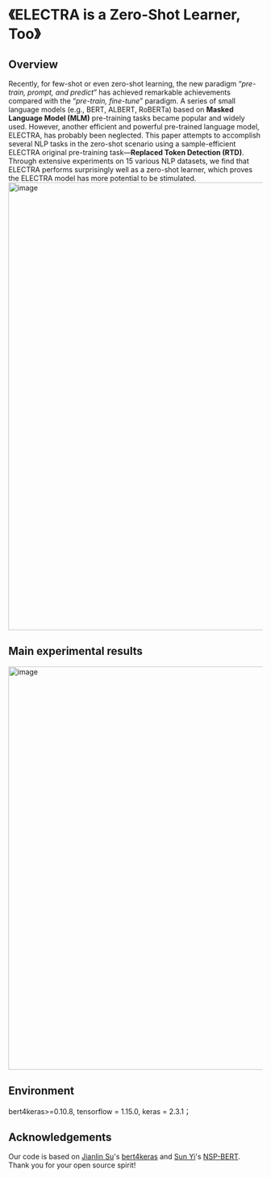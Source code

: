 # 《ELECTRA is a Zero-Shot Learner, Too》 


## Overview
Recently, for few-shot or even zero-shot learning, the new paradigm “*pre-train, prompt, and predict*” has achieved remarkable achievements compared with the “*pre-train, fine-tune*” paradigm. A series of small language models (e.g., BERT, ALBERT, RoBERTa) based on **Masked Language Model (MLM)** pre-training tasks became popular and widely used. However, another efficient and powerful pre-trained language model, ELECTRA, has probably been neglected. This paper attempts to accomplish several NLP tasks in the zero-shot scenario using a sample-efficient ELECTRA original pre-training task—**Replaced Token Detection (RTD)**. Through extensive experiments on 15 various NLP datasets, we find that ELECTRA performs surprisingly well as a zero-shot learner, which proves the ELECTRA model has more potential to be stimulated.
<img width="886" alt="image" src="https://user-images.githubusercontent.com/56249874/159676905-b0b62840-d2e2-449a-a095-b24485cf5f91.png">

## Main experimental results
<img width="798" alt="image" src="https://user-images.githubusercontent.com/56249874/171055587-027fbf67-e7b9-41e8-9829-91fe0bb42764.png">

## Environment
bert4keras>=0.10.8, tensorflow = 1.15.0, keras = 2.3.1；

## Acknowledgements
Our code is based on [Jianlin Su](https://github.com/bojone)'s [bert4keras](https://github.com/bojone/bert4keras) and [Sun Yi](https://github.com/sunyilgdx)'s [NSP-BERT](https://github.com/sunyilgdx/NSP-BERT/). Thank you for your open source spirit!

